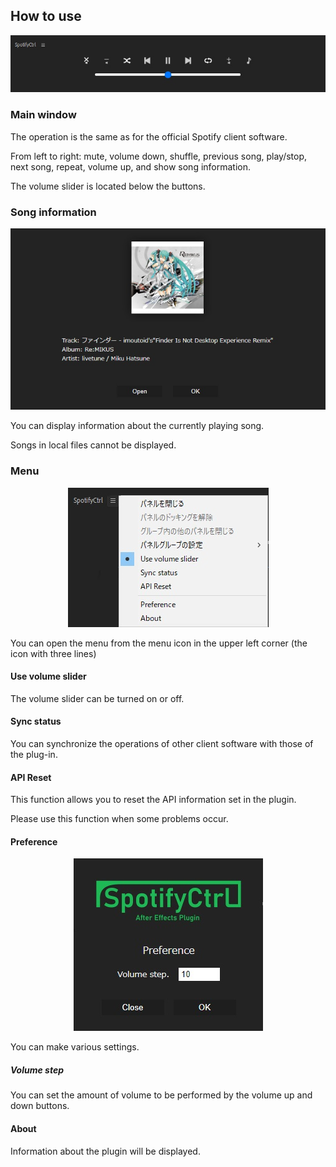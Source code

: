 ## How to use

<p align="center">
  <img src="../img/03_plugin/03.jpg">
</p>

### Main window

The operation is the same as for the official Spotify client software.

From left to right: mute, volume down, shuffle, previous song, play/stop, next song, repeat, volume up, and show song information.

The volume slider is located below the buttons.


### Song information

<p align="center">
  <img src="../img/03_plugin/06.jpg">
</p>

You can display information about the currently playing song.

Songs in local files cannot be displayed.

### Menu

<p align="center">
  <img src="../img/03_plugin/04.jpg">
</p>

You can open the menu from the menu icon in the upper left corner (the icon with three lines)

#### Use volume slider

The volume slider can be turned on or off.

#### Sync status

You can synchronize the operations of other client software with those of the plug-in.

#### API Reset

This function allows you to reset the API information set in the plugin.

Please use this function when some problems occur.

#### Preference

<p align="center">
  <img src="../img/03_plugin/05.jpg">
</p>

You can make various settings.

##### Volume step

You can set the amount of volume to be performed by the volume up and down buttons.

#### About

Information about the plugin will be displayed.
